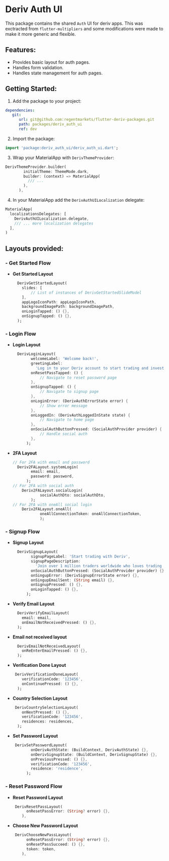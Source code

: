# Deriv Auth UI
This package contains the shared `Auth` UI for deriv apps. This was exctracted from `flutter-multipliers` and some modifications were made to make it more generic and flexible.

## Features:

- Provides basic layout for auth pages.
- Handles form validation.
- Handles state management for auth pages.

## Getting Started:

1. Add the package to your project:

``` yaml
dependencies:
   git:
      url: git@github.com:regentmarkets/flutter-deriv-packages.git
      path: packages/deriv_auth_ui
      ref: dev
```

2. Import the package:

``` dart
import 'package:deriv_auth_ui/deriv_auth_ui.dart';
```

3. Wrap your MaterialApp with `DerivThemeProvider`:

```dart
DerivThemeProvider.builder(
        initialTheme: ThemeMode.dark,
        builder: (context) => MaterialApp(
          /// ...
        ),
      ),
```

4. In your MaterialApp add the `DerivAuthUILocalization` delegate:

```dart
MaterialApp(
  localizationsDelegates: [
    DerivAuthUILocalization.delegate,
    /// ... more localization delegates
  ],
)
```

## Layouts provided:

### - Get Started Flow
- **Get Started Layout**
    ``` dart
      DerivGetStartedLayout(
        slides: [
            // List of instances of DerivGetStartedSlideModel
        ],
        appLogoIconPath: appLogoIconPath,
        backgroundImagePath: backgroundImagePath,
        onLoginTapped: () {},
        onSignupTapped: () {},
      );
    ```
### - Login Flow
- **Login Layout**
    ``` dart
      DerivLoginLayout(
            welcomeLabel: 'Welcome back!',
            greetingLabel:
              'Log in to your Deriv account to start trading and investing.',
            onResetPassTapped: () {
                // Navigate to reset password page
            },
            onSignupTapped: () {
                // Navigate to signup page
            },
            onLoginError: (DerivAuthErrorState error) {
                // Show error message
            },
            onLoggedIn: (DerivAuthLoggedInState state) {
                // Navigate to home page
            },
            onSocialAuthButtonPressed: (SocialAuthProvider provider) {
                // Handle social auth
            },
          );
    ```
- **2FA Layout**
    ``` dart
    // For 2FA with email and password
      Deriv2FALayout.systemLogin(
            email: email,
            password: password,
          );
    // For 2FA with social auth
        Deriv2FALayout.socialLogin(
                socialAuthDto: socialAuthDto,
            );
    // For 2FA with oneAll social login
        Deriv2FALayout.oneAll(
                oneAllConnectionToken: oneAllConnectionToken,
                );
    ```

### - Signup Flow
- **Signup Layout**
    ``` dart
      DerivSignupLayout(
            signupPageLabel: 'Start trading with Deriv',
            signupPageDescription:
              'Join over 1 million traders worldwide who loves trading at Deriv.',
            onSocialAuthButtonPressed: (SocialAuthProvider provider) {},
            onSingupError: (DerivSignupErrorState error) {},
            onSingupEmailSent: (String email) {},
            onSignupPressed: () {},
            onLoginTapped: () {},
          );
    ```
- **Verify Email Layout**
    ``` dart
      DerivVerifyEmailLayout(
        email: email,
        onEmailNotReceivedPressed: () {},
      );
    ```
- **Email not received layout**
    ``` dart
      DerivEmailNotReceivedLayout(
        onReEnterEmailPressed: () {},
      );
    ```
- **Verification Done Layout**
    ``` dart
     DerivVerificationDoneLayout(
        verificationCode: '123456',
        onContinuePressed: () {},
      );
    ```
- **Country Selection Layout**
    ``` dart
     DerivCountrySelectionLayout(
        onNextPressed: () {},
        verificationCode: '123456',
        residences: residences,
      );
    ```
- **Set Password Layout**
    ``` dart
     DerivSetPasswordLayout(
            onDerivAuthState: (BuildContext, DerivAuthState) {},
            onDerivSignupState: (BuildContext, DerivSignupState) {},
            onPreviousPressed: () {},
            verificationCode: '123456',
            residence: 'residence',
          );
    ```
### - Reset Password Flow

- **Reset Password Layout**
    ``` dart
     DerivResetPassLayout(
          onResetPassError: (String? error) {},
        ),
    ```

- **Choose New Password Layout**
    ``` dart
     DerivChooseNewPassLayout(
          onResetPassError: (String? error) {},
          onResetPassSucceed: () {},
          token: token,
        ),
    ```

